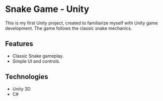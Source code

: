 # Snake Game - Unity

This is my first Unity project, created to familiarize myself with Unity game development. The game follows the classic snake mechanics.

## Features

- Classic Snake gameplay.
- Simple UI and controls.

## Technologies

- Unity 3D
- C#
